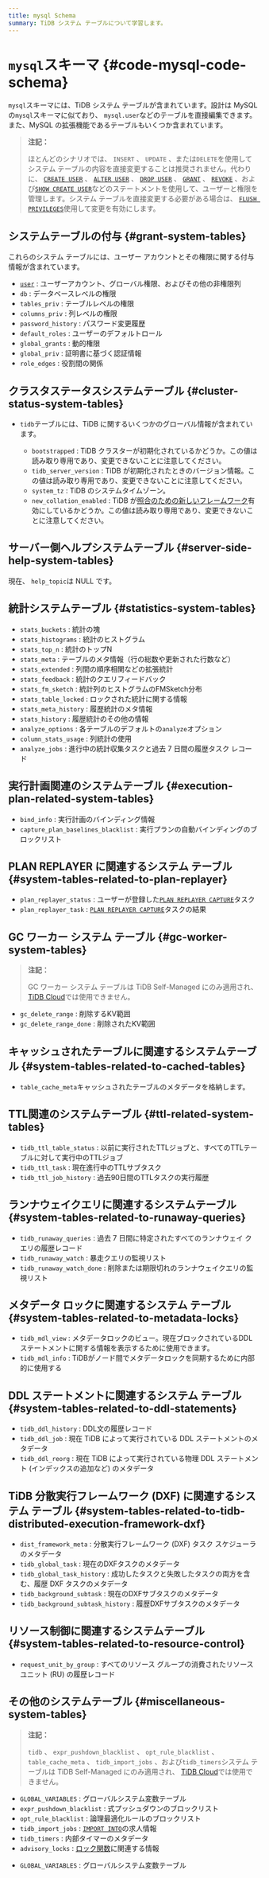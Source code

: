 ```yaml
---
title: mysql Schema
summary: TiDB システム テーブルについて学習します。
---
```


# <code>mysql</code>スキーマ {#code-mysql-code-schema}

`mysql`スキーマには、TiDB システム テーブルが含まれています。設計は MySQL の`mysql`スキーマに似ており、 `mysql.user`などのテーブルを直接編集できます。また、MySQL の拡張機能であるテーブルもいくつか含まれています。

> **注記：**
>
> ほとんどのシナリオでは、 `INSERT` 、 `UPDATE` 、または`DELETE`を使用してシステム テーブルの内容を直接変更することは推奨されません。代わりに、 [`CREATE USER`](/sql-statements/sql-statement-create-user.md) 、 [`ALTER USER`](/sql-statements/sql-statement-alter-user.md) 、 [`DROP USER`](/sql-statements/sql-statement-drop-user.md) 、 [`GRANT`](/sql-statements/sql-statement-grant-privileges.md) 、 [`REVOKE`](/sql-statements/sql-statement-revoke-privileges.md) 、および[`SHOW CREATE USER`](/sql-statements/sql-statement-show-create-user.md)などのステートメントを使用して、ユーザーと権限を管理します。システム テーブルを直接変更する必要がある場合は、 [`FLUSH PRIVILEGES`](/sql-statements/sql-statement-flush-privileges.md)使用して変更を有効にします。

## システムテーブルの付与 {#grant-system-tables}

これらのシステム テーブルには、ユーザー アカウントとその権限に関する付与情報が含まれています。

-   [`user`](/mysql-schema/mysql-schema-user.md) : ユーザーアカウント、グローバル権限、およびその他の非権限列
-   `db` : データベースレベルの権限
-   `tables_priv` : テーブルレベルの権限
-   `columns_priv` : 列レベルの権限
-   `password_history` : パスワード変更履歴
-   `default_roles` : ユーザーのデフォルトロール
-   `global_grants` : 動的権限
-   `global_priv` : 証明書に基づく認証情報
-   `role_edges` : 役割間の関係

## クラスタステータスシステムテーブル {#cluster-status-system-tables}

-   `tidb`テーブルには、TiDB に関するいくつかのグローバル情報が含まれています。

    -   `bootstrapped` : TiDB クラスターが初期化されているかどうか。この値は読み取り専用であり、変更できないことに注意してください。
    -   `tidb_server_version` : TiDB が初期化されたときのバージョン情報。この値は読み取り専用であり、変更できないことに注意してください。
    -   `system_tz` : TiDB のシステムタイムゾーン。
    -   `new_collation_enabled` : TiDB が[照合のための新しいフレームワーク](/character-set-and-collation.md#new-framework-for-collations)有効にしているかどうか。この値は読み取り専用であり、変更できないことに注意してください。

## サーバー側ヘルプシステムテーブル {#server-side-help-system-tables}

現在、 `help_topic`は NULL です。

## 統計システムテーブル {#statistics-system-tables}

-   `stats_buckets` : 統計の塊
-   `stats_histograms` : 統計のヒストグラム
-   `stats_top_n` : 統計のトップN
-   `stats_meta` : テーブルのメタ情報（行の総数や更新された行数など）
-   `stats_extended` : 列間の順序相関などの拡張統計
-   `stats_feedback` : 統計のクエリフィードバック
-   `stats_fm_sketch` : 統計列のヒストグラムのFMSketch分布
-   `stats_table_locked` : ロックされた統計に関する情報
-   `stats_meta_history` : 履歴統計のメタ情報
-   `stats_history` : 履歴統計のその他の情報
-   `analyze_options` : 各テーブルのデフォルトの`analyze`オプション
-   `column_stats_usage` : 列統計の使用
-   `analyze_jobs` : 進行中の統計収集タスクと過去 7 日間の履歴タスク レコード

## 実行計画関連のシステムテーブル {#execution-plan-related-system-tables}

-   `bind_info` : 実行計画のバインディング情報
-   `capture_plan_baselines_blacklist` : 実行プランの自動バインディングのブロックリスト

## PLAN REPLAYER に関連するシステム テーブル {#system-tables-related-to-plan-replayer}

-   `plan_replayer_status` : ユーザーが登録した[`PLAN REPLAYER CAPTURE`](https://docs.pingcap.com/tidb/stable/sql-plan-replayer#use-plan-replayer-capture)タスク
-   `plan_replayer_task` : [`PLAN REPLAYER CAPTURE`](https://docs.pingcap.com/tidb/stable/sql-plan-replayer#use-plan-replayer-capture)タスクの結果

## GC ワーカー システム テーブル {#gc-worker-system-tables}

> **注記：**
>
> GC ワーカー システム テーブルは TiDB Self-Managed にのみ適用され、 [TiDB Cloud](https://docs.pingcap.com/tidbcloud/)では使用できません。

-   `gc_delete_range` : 削除するKV範囲
-   `gc_delete_range_done` : 削除されたKV範囲

## キャッシュされたテーブルに関連するシステムテーブル {#system-tables-related-to-cached-tables}

-   `table_cache_meta`キャッシュされたテーブルのメタデータを格納します。

## TTL関連のシステムテーブル {#ttl-related-system-tables}

-   `tidb_ttl_table_status` : 以前に実行されたTTLジョブと、すべてのTTLテーブルに対して実行中のTTLジョブ
-   `tidb_ttl_task` : 現在進行中のTTLサブタスク
-   `tidb_ttl_job_history` : 過去90日間のTTLタスクの実行履歴

## ランナウェイクエリに関連するシステムテーブル {#system-tables-related-to-runaway-queries}

-   `tidb_runaway_queries` : 過去 7 日間に特定されたすべてのランナウェイ クエリの履歴レコード
-   `tidb_runaway_watch` : 暴走クエリの監視リスト
-   `tidb_runaway_watch_done` : 削除または期限切れのランナウェイクエリの監視リスト

## メタデータ ロックに関連するシステム テーブル {#system-tables-related-to-metadata-locks}

-   `tidb_mdl_view` : メタデータロックのビュー。現在ブロックされているDDLステートメントに関する情報を表示するために使用できます。
-   `tidb_mdl_info` : TiDBがノード間でメタデータロックを同期するために内部的に使用する

## DDL ステートメントに関連するシステム テーブル {#system-tables-related-to-ddl-statements}

-   `tidb_ddl_history` : DDL文の履歴レコード
-   `tidb_ddl_job` : 現在 TiDB によって実行されている DDL ステートメントのメタデータ
-   `tidb_ddl_reorg` : 現在 TiDB によって実行されている物理 DDL ステートメント (インデックスの追加など) のメタデータ

## TiDB 分散実行フレームワーク (DXF) に関連するシステム テーブル {#system-tables-related-to-tidb-distributed-execution-framework-dxf}

-   `dist_framework_meta` : 分散実行フレームワーク (DXF) タスク スケジューラのメタデータ
-   `tidb_global_task` : 現在のDXFタスクのメタデータ
-   `tidb_global_task_history` : 成功したタスクと失敗したタスクの両方を含む、履歴 DXF タスクのメタデータ
-   `tidb_background_subtask` : 現在のDXFサブタスクのメタデータ
-   `tidb_background_subtask_history` : 履歴DXFサブタスクのメタデータ

## リソース制御に関連するシステムテーブル {#system-tables-related-to-resource-control}

-   `request_unit_by_group` : すべてのリソース グループの消費されたリソース ユニット (RU) の履歴レコード

## その他のシステムテーブル {#miscellaneous-system-tables}

<CustomContent platform="tidb">

> **注記：**
>
> `tidb` 、 `expr_pushdown_blacklist` 、 `opt_rule_blacklist` 、 `table_cache_meta` 、 `tidb_import_jobs` 、および`tidb_timers`システム テーブルは TiDB Self-Managed にのみ適用され、 [TiDB Cloud](https://docs.pingcap.com/tidbcloud/)では使用できません。

-   `GLOBAL_VARIABLES` : グローバルシステム変数テーブル
-   `expr_pushdown_blacklist` : 式プッシュダウンのブロックリスト
-   `opt_rule_blacklist` : 論理最適化ルールのブロックリスト
-   `tidb_import_jobs` : [`IMPORT INTO`](/sql-statements/sql-statement-import-into.md)の求人情報
-   `tidb_timers` : 内部タイマーのメタデータ
-   `advisory_locks` : [ロック関数](/functions-and-operators/locking-functions.md)に関連する情報

</CustomContent>

<CustomContent platform="tidb-cloud">

-   `GLOBAL_VARIABLES` : グローバルシステム変数テーブル

</CustomContent>
